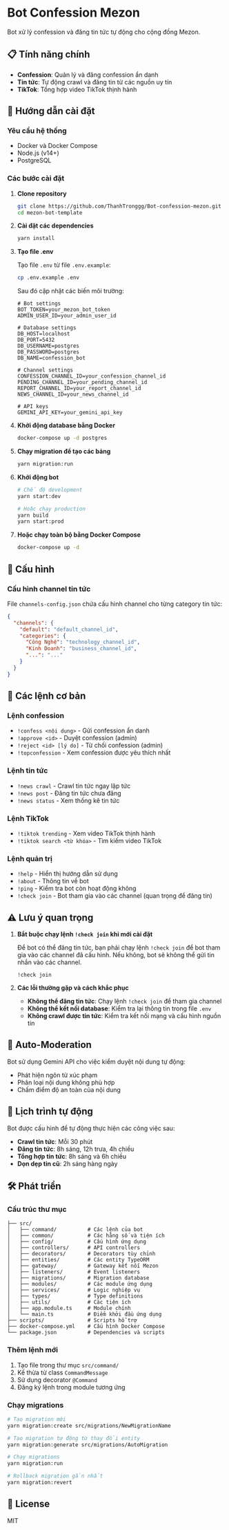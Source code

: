# Bot Confession Mezon

Bot xử lý confession và đăng tin tức tự động cho cộng đồng Mezon.

## 📋 Tính năng chính

- **Confession**: Quản lý và đăng confession ẩn danh
- **Tin tức**: Tự động crawl và đăng tin từ các nguồn uy tín
- **TikTok**: Tổng hợp video TikTok thịnh hành

## 🚀 Hướng dẫn cài đặt

### Yêu cầu hệ thống

- Docker và Docker Compose
- Node.js (v14+)
- PostgreSQL

### Các bước cài đặt

1. **Clone repository**

   ```bash
   git clone https://github.com/ThanhTronggg/Bot-confession-mezon.git
   cd mezon-bot-template
   ```

2. **Cài đặt các dependencies**

   ```bash
   yarn install
   ```

3. **Tạo file .env**

   Tạo file `.env` từ file `.env.example`:

   ```bash
   cp .env.example .env
   ```

   Sau đó cập nhật các biến môi trường:
   ```
   # Bot settings
   BOT_TOKEN=your_mezon_bot_token
   ADMIN_USER_ID=your_admin_user_id
   
   # Database settings
   DB_HOST=localhost
   DB_PORT=5432
   DB_USERNAME=postgres
   DB_PASSWORD=postgres
   DB_NAME=confession_bot
   
   # Channel settings
   CONFESSION_CHANNEL_ID=your_confession_channel_id
   PENDING_CHANNEL_ID=your_pending_channel_id
   REPORT_CHANNEL_ID=your_report_channel_id
   NEWS_CHANNEL_ID=your_news_channel_id
   
   # API keys
   GEMINI_API_KEY=your_gemini_api_key
   ```

4. **Khởi động database bằng Docker**

   ```bash
   docker-compose up -d postgres
   ```

5. **Chạy migration để tạo các bảng**

   ```bash
   yarn migration:run
   ```

6. **Khởi động bot**

   ```bash
   # Chế độ development
   yarn start:dev
   
   # Hoặc chạy production
   yarn build
   yarn start:prod
   ```

7. **Hoặc chạy toàn bộ bằng Docker Compose**

   ```bash
   docker-compose up -d
   ```

## 🔧 Cấu hình

### Cấu hình channel tin tức

File `channels-config.json` chứa cấu hình channel cho từng category tin tức:

```json
{
  "channels": {
    "default": "default_channel_id",
    "categories": {
      "Công Nghệ": "technology_channel_id",
      "Kinh Doanh": "business_channel_id",
      "...": "..."
    }
  }
}
```

## 📝 Các lệnh cơ bản

### Lệnh confession

- `!confess <nội dung>` - Gửi confession ẩn danh
- `!approve <id>` - Duyệt confession (admin)
- `!reject <id> [lý do]` - Từ chối confession (admin)
- `!topconfession` - Xem confession được yêu thích nhất

### Lệnh tin tức

- `!news crawl` - Crawl tin tức ngay lập tức
- `!news post` - Đăng tin tức chưa đăng
- `!news status` - Xem thống kê tin tức

### Lệnh TikTok

- `!tiktok trending` - Xem video TikTok thịnh hành
- `!tiktok search <từ khóa>` - Tìm kiếm video TikTok

### Lệnh quản trị

- `!help` - Hiển thị hướng dẫn sử dụng
- `!about` - Thông tin về bot
- `!ping` - Kiểm tra bot còn hoạt động không
- `!check join` - Bot tham gia vào các channel (quan trọng để đăng tin)

## ⚠️ Lưu ý quan trọng

1. **Bắt buộc chạy lệnh `!check join` khi mới cài đặt**

   Để bot có thể đăng tin tức, bạn phải chạy lệnh `!check join` để bot tham gia vào các channel đã cấu hình. Nếu không, bot sẽ không thể gửi tin nhắn vào các channel.

   ```
   !check join
   ```

2. **Các lỗi thường gặp và cách khắc phục**

   - **Không thể đăng tin tức**: Chạy lệnh `!check join` để tham gia channel
   - **Không thể kết nối database**: Kiểm tra lại thông tin trong file `.env`
   - **Không crawl được tin tức**: Kiểm tra kết nối mạng và cấu hình nguồn tin

## 🧠 Auto-Moderation

Bot sử dụng Gemini API cho việc kiểm duyệt nội dung tự động:

- Phát hiện ngôn từ xúc phạm
- Phân loại nội dung không phù hợp
- Chấm điểm độ an toàn của nội dung

## 📅 Lịch trình tự động

Bot được cấu hình để tự động thực hiện các công việc sau:

- **Crawl tin tức**: Mỗi 30 phút
- **Đăng tin tức**: 8h sáng, 12h trưa, 4h chiều
- **Tổng hợp tin tức**: 8h sáng và 6h chiều
- **Dọn dẹp tin cũ**: 2h sáng hàng ngày

## 🛠️ Phát triển

### Cấu trúc thư mục

```
├── src/
│   ├── command/          # Các lệnh của bot
│   ├── common/           # Các hằng số và tiện ích
│   ├── config/           # Cấu hình ứng dụng
│   ├── controllers/      # API controllers
│   ├── decorators/       # Decorators tùy chỉnh
│   ├── entities/         # Các entity TypeORM
│   ├── gateway/          # Gateway kết nối Mezon
│   ├── listeners/        # Event listeners
│   ├── migrations/       # Migration database
│   ├── modules/          # Các module ứng dụng
│   ├── services/         # Logic nghiệp vụ
│   ├── types/            # Type definitions
│   ├── utils/            # Các tiện ích
│   ├── app.module.ts     # Module chính
│   └── main.ts           # Điểm khởi đầu ứng dụng
├── scripts/              # Scripts hỗ trợ
├── docker-compose.yml    # Cấu hình Docker Compose
└── package.json          # Dependencies và scripts
```

### Thêm lệnh mới

1. Tạo file trong thư mục `src/command/`
2. Kế thừa từ class `CommandMessage`
3. Sử dụng decorator `@Command`
4. Đăng ký lệnh trong module tương ứng

### Chạy migrations

```bash
# Tạo migration mới
yarn migration:create src/migrations/NewMigrationName

# Tạo migration tự động từ thay đổi entity
yarn migration:generate src/migrations/AutoMigration

# Chạy migrations
yarn migration:run

# Rollback migration gần nhất
yarn migration:revert
```

## 📄 License

MIT